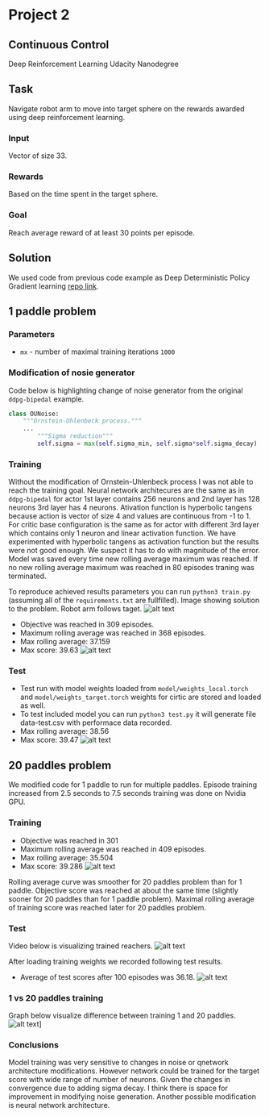 # Project 2
## Continuous Control
Deep Reinforcement Learning Udacity Nanodegree

## Task
Navigate robot arm to move into target sphere on the rewards awarded using deep reinforcement learning.

### Input
Vector of size 33.

### Rewards
Based on the time spent in the target sphere.

### Goal
Reach average reward of at least 30 points per episode.

## Solution
We used code from previous code example as Deep Deterministic Policy Gradient learning [repo link](https://github.com/udacity/deep-reinforcement-learning/blob/master/ddpg-bipedal).

## 1 paddle problem
### Parameters
* `mx` - number of maximal training iterations `1000`

### Modification of nosie generator
Code below is highlighting change of noise generator from the original `ddpg-bipedal` example.
```python
class OUNoise:
    """Ornstein-Uhlenbeck process."""
    ...
        """Sigma reduction"""
        self.sigma = max(self.sigma_min, self.sigma*self.sigma_decay)
```
### Training
Without the modification of Ornstein-Uhlenbeck process I was not able to reach the training goal.
Neural network architecures are the same as in `ddpg-bipedal` for actor 1st layer contains 256 neurons and 2nd layer has 128 neurons 3rd layer has 4 neurons.
Ativation function is hyperbolic tangens because action is vector of size 4 and values are continuous from -1 to 1.
For critic base configuration is the same as for actor with different 3rd layer which contains only 1 neuron and linear activation function. We have
experimented with hyperbolic tangens as activation function but the results were not good enough. We suspect it has to do with magnitude of the error.
Model was saved every time new rolling average maximum was reached.
If no new rolling average maximum was reached in 80 episodes traning was terminated.

To reproduce achieved results parameters you can run `python3 train.py` (assuming all of the `requirements.txt` are fullfilled).
Image showing solution to the problem. Robot arm follows taget.
![alt text](https://raw.githubusercontent.com/IzidoroBaltazar/DeepReinfLearning/master/project2/test.gif)

* Objective was reached in 309 episodes.
* Maximum rolling average was reached in 368 episodes.
* Max rolling average: 37.159
* Max score: 39.63
![alt text](https://raw.githubusercontent.com/IzidoroBaltazar/DeepReinfLearning/master/project2/figure-train.png)

### Test
* Test run with model weights loaded from `model/weights_local.torch` and `model/weights_target.torch` weights for cirtic are stored and loaded as well.
* To test included model you can run `python3 test.py` it will generate file data-test.csv with performace data recorded.
* Max rolling average: 38.56
* Max score: 39.47
![alt text](https://raw.githubusercontent.com/IzidoroBaltazar/DeepReinfLearning/master/project2/figure-test.png)

## 20 paddles problem
We modified code for 1 paddle to run for multiple paddles.
Episode training increased from 2.5 seconds to 7.5 seconds training was done on Nvidia GPU.

### Training

* Objective was reached in 301
* Maximum rolling average was reached in 409 episodes.
* Max rolling average: 35.504
* Max score: 39.286
![alt text](https://raw.githubusercontent.com/IzidoroBaltazar/DeepReinfLearning/master/project2/figure-train-20.png)

Rolling average curve was smoother for 20 paddles problem than for 1 paddle.
Objective score was reached at about the same time (slightly sooner for 20 paddles than for 1 paddle problem).
Maximal rolling average of training score was reached later for 20 paddles problem.

### Test
Video below is visualizing trained reachers.
![alt text](https://raw.githubusercontent.com/IzidoroBaltazar/DeepReinfLearning/master/project2/test_20.gif)

After loading training weights we recorded following test results.
* Average of test scores after 100 episodes was 36.18.
![alt text](https://raw.githubusercontent.com/IzidoroBaltazar/DeepReinfLearning/master/project2/figure-test-20.png)

### 1 vs 20 paddles training
Graph below visualize difference between training 1 and 20 paddles.
![alt text](https://raw.githubusercontent.com/IzidoroBaltazar/DeepReinfLearning/master/project2/figure-rolling-averages.png)]

### Conclusions
Model training was very sensitive to changes in noise or qnetwork architecture modifications.
However network could be trained for the target score with wide range of number of neurons.
Given the changes in convergence due to adding sigma decay. I think there is space for improvement in modifying noise generation.
Another possible modification is neural network architecture.
